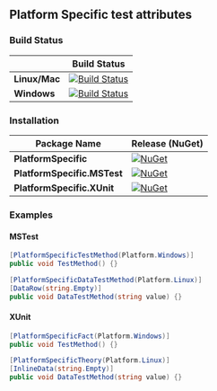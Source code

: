 ## Platform Specific test attributes

### Build Status

|               |                                                                   Build Status                                                                   |
| ------------- | :----------------------------------------------------------------------------------------------------------------------------------------------: |
| **Linux/Mac** | [![Build Status](https://travis-ci.org/SharpPTP/unmanaged.svg?branch=master)](https://travis-ci.org/SharpPTP/unmanaged)                          |
| **Windows**   | [![Build Status](https://ci.appveyor.com/api/projects/status/d6n5dnvukkrrsli7?svg=true)](https://ci.appveyor.com/project/petarpetrovt/unmanaged) |

### Installation

| Package Name  | Release (NuGet)                                                                                     |
| ------------- | --------------------------------------------------------------------------------------------------- |
| **PlatformSpecific** | [![NuGet](https://img.shields.io/nuget/v/PlatformSpecific.svg)](https://www.nuget.org/packages/PlatformSpecific/) |
| **PlatformSpecific.MSTest** | [![NuGet](https://img.shields.io/nuget/v/PlatformSpecific.MSTest.svg)](https://www.nuget.org/packages/PlatformSpecific.MSTest/) |
| **PlatformSpecific.XUnit** | [![NuGet](https://img.shields.io/nuget/v/PlatformSpecific.XUnit.svg)](https://www.nuget.org/packages/PlatformSpecific.XUnit/) |

### Examples

#### MSTest

```csharp
[PlatformSpecificTestMethod(Platform.Windows)]
public void TestMethod() {}

[PlatformSpecificDataTestMethod(Platform.Linux)]
[DataRow(string.Empty)]
public void DataTestMethod(string value) {}
```

#### XUnit

```csharp
[PlatformSpecificFact(Platform.Windows)]
public void TestMethod() {}

[PlatformSpecificTheory(Platform.Linux)]
[InlineData(string.Empty)]
public void DataTestMethod(string value) {}
```
